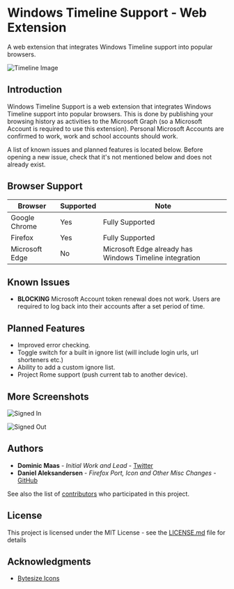 # Windows Timeline Support - Web Extension

A web extension that integrates Windows Timeline support into popular browsers.

![Timeline Image](images/store/timeline.png)

## Introduction

Windows Timeline Support is a web extension that integrates Windows Timeline support into popular browsers. This is done by publishing your browsing history as activities to the Microsoft Graph (so a Microsoft Account is required to use this extension). Personal Microsoft Accounts are confirmed to work, work and school accounts should work.

A list of known issues and planned features is located below. Before opening a new issue, check that it's not mentioned below and does not already exist.

## Browser Support

|Browser|Supported|Note
|--|--|--|
|Google Chrome|Yes|Fully Supported|
|Firefox|Yes|Fully Supported|
|Microsoft Edge|No|Microsoft Edge already has Windows Timeline integration|

## Known Issues

- **BLOCKING** Microsoft Account token renewal does not work. Users are required to log back into their accounts after a set period of time.

## Planned Features

- Improved error checking.
- Toggle switch for a built in ignore list (will include login urls, url shorteners etc.)
- Ability to add a custom ignore list.
- Project Rome support (push current tab to another device).

## More Screenshots

![Signed In](images/store/signed-in.png)

![Signed Out](images/store/signed-out.png)

## Authors

- **Dominic Maas** - *Initial Work and Lead* - [Twitter](https://twitter.com/dominicjmaas)
- **Daniel Aleksandersen** - *Firefox Port, Icon and Other Misc Changes* - [GitHub](https://github.com/da2x)

See also the list of [contributors](https://github.com/DominicMaas/TimelineExtension/graphs/contributors) who participated in this project.

## License

This project is licensed under the MIT License - see the [LICENSE.md](LICENSE.md) file for details

## Acknowledgments

- [Bytesize Icons](https://github.com/danklammer/bytesize-icons)